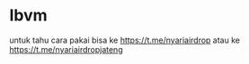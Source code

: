# Ibvm

untuk tahu cara pakai bisa ke https://t.me/nyariairdrop atau ke https://t.me/nyariairdropjateng
